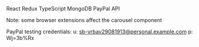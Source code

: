 React
Redux
TypeScript
MongoDB
PayPal API

Note: some browser extensions affect the carousel component

PayPal testing credentials:
u: sb-vrbav29081913@personal.example.com
p: Wj=3b%Rx
